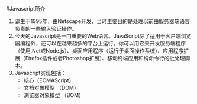 #Javascript简介

1. 诞生于1995年，由Netscape开发，当时主要目的是处理以前由服务器端语言负责的一些输入验证操作。
2. 今天的Javascript是一门重要的Web语言。JavaScript除了适用于客户端浏览器编程外，还可以在越来越多的平台上运行。你可以用它来开发服务端程序（使用.Net或Node.js）、桌面应用程序（运行于桌面操作系统）、应用程序扩展（Firefox插件或者Photoshop扩展）、移动终端应用和纯命令行的批处理脚本。
3. Javascript实现包括：
	* 核心（ECMAScript）
	* 文档对象模型 （DOM）
	* 浏览器对象模型 （BOM）
